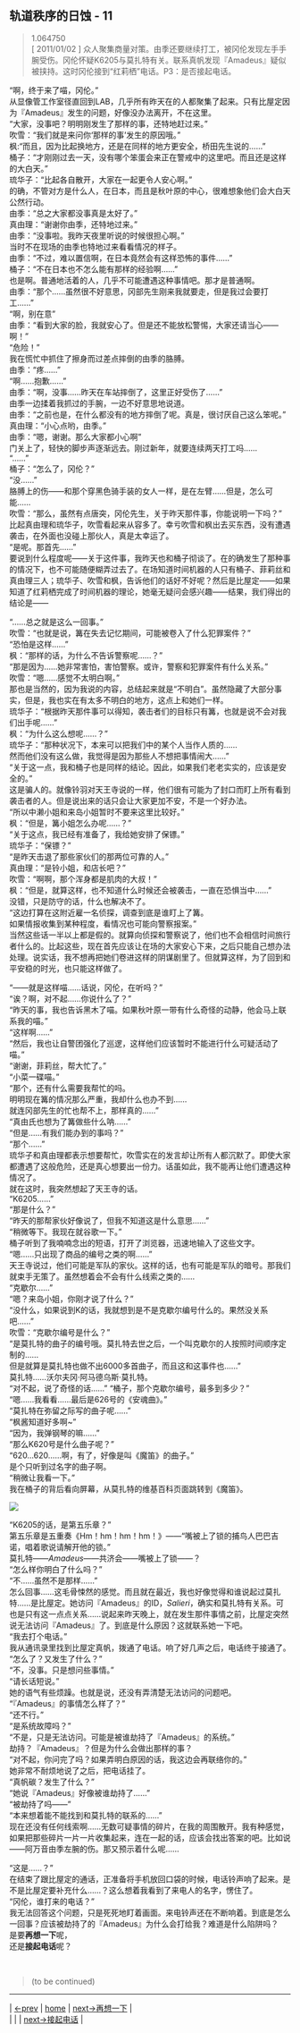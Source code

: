 ## 轨道秩序的日蚀 - 11
> 1.064750  
> [ 2011/01/02 ] 众人聚集商量对策。由季还要继续打工，被冈伦发现左手手腕受伤。冈伦怀疑K6205与莫扎特有关。联系真帆发现『Amadeus』疑似被挟持。这时冈伦接到“红莉栖”电话。P3：是否接起电话。  

“啊，终于来了喵，冈伦。”  
从显像管工作室径直回到LAB，几乎所有昨天在的人都聚集了起来。只有比屋定因为『Amadeus』发生的问题，好像没办法离开，不在这里。  
“大家，没事吧？明明刚发生了那样的事，还特地赶过来。”  
吹雪：“我们就是来问你‘那样的事’发生的原因哦。”  
枫:“而且，因为比起换地方，还是在同样的地方更安全，桥田先生说的……”  
桶子：“才刚刚过去一天，没有哪个笨蛋会来正在警戒中的这里吧。而且还是这样的大白天。”  
琉华子：“比起各自散开，大家在一起更令人安心啊。”  
的确，不管对方是什么人，在日本，而且是秋叶原的中心，很难想象他们会大白天公然行动。  
由季：“总之大家都没事真是太好了。”  
真由理：“谢谢你由季，还特地过来。”  
由季：“没事啦。我昨天夜里听说的时候很担心啊。”  
当时不在现场的由季也特地过来看看情况的样子。  
由季：“不过，难以置信啊，在日本竟然会有这样恐怖的事件……”  
桶子：“不在日本也不怎么能有那样的经验啊……”  
也是啊。普通地活着的人，几乎不可能遭遇这种事情吧。那才是普通啊。  
由季：“那个……虽然很不好意思，冈部先生刚来我就要走，但是我过会要打工……”  
“啊，别在意”  
由季：“看到大家的脸，我就安心了。但是还不能放松警惕，大家还请当心——啊！”  
“危险！”  
我在慌忙中抓住了擦身而过差点摔倒的由季的胳膊。  
由季：“疼……”  
“啊……抱歉……”  
由季：“啊，没事……昨天在车站摔倒了，这里正好受伤了……”  
由季一边揉着我抓过的手腕，一边不好意思地说道。  
由季：“之前也是，在什么都没有的地方摔倒了呢。真是，很讨厌自己这么笨呢。”  
真由理：“小心点哟，由季。”  
由季：“嗯，谢谢。那么大家都小心啊”  
门关上了，轻快的脚步声逐渐远去。刚过新年，就要连续两天打工吗……  
“……”  
桶子：“怎么了，冈伦？”  
“没……”  
胳膊上的伤——和那个穿黑色骑手装的女人一样，是在左臂……但是，怎么可能……  
吹雪：“那么，虽然有点唐突，冈伦先生，关于昨天那件事，你能说明一下吗？”  
比起真由理和琉华子，吹雪看起来从容多了。幸亏吹雪和枫出去买东西，没有遭遇袭击，在外面也没碰上那伙人，真是太幸运了。  
“是呢。那首先……”  
要说到什么程度呢——关于这件事，我昨天也和桶子彻谈了。在的确发生了那种事的情况下，也不可能随便糊弄过去了。在场知道时间机器的人只有桶子、菲莉丝和真由理三人；琉华子、吹雪和枫，告诉他们的话好不好呢？然后是比屋定——如果知道了红莉栖完成了时间机器的理论，她毫无疑问会感兴趣——结果，我们得出的结论是——  

“……总之就是这么一回事。”  
吹雪：“也就是说，篝在失去记忆期间，可能被卷入了什么犯罪案件？”  
“恐怕是这样……”  
枫：“那样的话，为什么不告诉警察呢……？”  
“那是因为……她非常害怕，害怕警察。或许，警察和犯罪案件有什么关系。”  
吹雪：“嗯……感觉不太明白啊。”  
那也是当然的，因为我说的内容，总结起来就是“不明白”。虽然隐藏了大部分事实，但是，我也实在有太多不明白的地方，这点上和她们一样。  
琉华子：“根据昨天那件事可以得知，袭击者们的目标只有篝，也就是说不会对我们出手呢……”  
枫：“为什么这么想呢……？”  
琉华子：“那种状况下，本来可以把我们中的某个人当作人质的……  
 然而他们没有这么做，我觉得是因为那些人不想把事情闹大……”  
“关于这一点，我和桶子也是同样的结论。因此，如果我们老老实实的，应该是安全的。”  
这是骗人的。就像铃羽对天王寺说的一样，他们很有可能为了封口而盯上所有看到袭击者的人。但是说出来的话只会让大家更加不安，不是一个好办法。  
“所以中濑小姐和来岛小姐暂时不要来这里比较好。”  
枫：“但是，篝小姐怎么办呢……？”  
“关于这点，我已经有准备了，我给她安排了保镖。”  
琉华子：“保镖？”  
“是昨天击退了那些家伙们的那两位可靠的人。”  
真由理：“是铃小姐，和店长吧？”  
吹雪：“啊啊，那个浑身都是肌肉的大叔！”  
枫：“但是，就算这样，也不知道什么时候还会被袭击，一直在恐惧当中……”  
没错，只是防守的话，什么也解决不了。  
“这边打算在这附近雇一名侦探，调查到底是谁盯上了篝。  
 如果情报收集到某种程度，看情况也可能向警察报案。”  
当然这些话一半以上都是假的。就算向侦探和警察说了，他们也不会相信时间旅行者什么的。比起这些，现在首先应该让在场的大家安心下来，之后只能自己想办法处理。说实话，我不想再把她们卷进这样的阴谋剧里了。但就算这样，为了回到和平安稳的时光，也只能这样做了。  

“——就是这样喵……话说，冈伦，在听吗？”  
“诶？啊，对不起……你说什么了？”  
“昨天的事，我也告诉黑木了喵。如果秋叶原一带有什么奇怪的动静，他会马上联系我的喵。”  
“这样啊……”  
“然后，我也让自警团强化了巡逻，这样他们应该暂时不能进行什么可疑活动了喵。”  
“谢谢，菲莉丝，帮大忙了。”  
“小菜一碟喵。”  
“那个，还有什么需要我帮忙的吗。  
 明明现在篝的情况那么严重，我却什么也办不到……  
 就连冈部先生的忙也帮不上，那样真的……”  
“真由氏也想为了篝做些什么呐……”  
“但是……有我们能办到的事吗？”  
“那个……”  
琉华子和真由理都表示想要帮忙，吹雪实在的发言却让所有人都沉默了。即使大家都遭遇了这般危险，还是真心想要出一份力。话虽如此，我不能再让他们遭遇这种情况了。  
就在这时，我突然想起了天王寺的话。  
“K6205……”  
“那是什么？”  
“昨天的那帮家伙好像说了，但我不知道这是什么意思……”  
“稍微等下。我现在就谷歌一下。”  
桶子听到了我喃喃念出的短语，打开了浏览器，迅速地输入了这些文字。  
“嗯……只出现了商品的编号之类的啊……”  
天王寺说过，他们可能是军队的家伙。这样的话，也有可能是军队的暗号。那我们就束手无策了。虽然想着会不会有什么线索之类的……  
“克歇尔……”  
“嗯？来岛小姐，你刚才说了什么？”  
“没什么，如果说到K的话，我就想到是不是克歇尔编号什么的。果然没关系吧……”  
吹雪：“克歇尔编号是什么？”  
“是莫扎特的曲子的编号哦。莫扎特去世之后，一个叫克歇尔的人按照时间顺序定制的……  
 但是就算是莫扎特也做不出6000多首曲子，而且这和这事件也……”  
莫扎特……沃尔夫冈·阿马德乌斯·莫扎特。  
“对不起，说了奇怪的话……”
“桶子，那个克歇尔编号，最多到多少？”  
“嗯……我看看……最后是626号的《安魂曲》。”  
“莫扎特在弥留之际写的曲子呢……”  
“枫酱知道好多啊~”  
“因为，我弹钢琴的嘛……”  
“那么K620号是什么曲子呢？”  
“620…620……啊，有了，好像是叫《魔笛》的曲子。”  
是个只听到过名字的曲子啊。  
“稍微让我看一下。”  
我在桶子的背后看向屏幕，从莫扎特的维基百科页面跳转到《魔笛》。  

![](/steins_gate_0/img/0073-1.png)

“K6205的话，是第五乐章？”  
第五乐章是五重奏《Hm！hm！hm！hm！》——“嘴被上了锁的捕鸟人巴巴吉诺，唱着歌说请解开他的锁。”  
莫扎特——*Amadeus*——共济会——嘴被上了锁——？  
“怎么样你明白了什么吗？”  
“不……虽然不是那样……”  
怎么回事……这毛骨悚然的感觉。而且就在最近，我也好像觉得和谁说起过莫扎特……是比屋定。她访问『Amadeus』的ID，*Salieri*，确实和莫扎特有关系。可也是只有这一点点关系……说起来昨天晚上，就在发生那件事情之前，比屋定突然说无法访问『Amadeus』了。到底是什么原因？这就联系她一下吧。  
“我去打个电话。”  
我从通讯录里找到比屋定真帆，拨通了电话。响了好几声之后，电话终于接通了。  
“怎么了？又发生了什么？”  
“不，没事。只是想问些事情。”  
“请长话短说。”  
她的语气有些烦躁。也就是说，还没有弄清楚无法访问的问题吧。  
“『Amadeus』的事情怎么样了？”  
“还不行。”  
“是系统故障吗？”  
“不是，只是无法访问。可能是被谁劫持了『Amadeus』的系统。”  
劫持？『Amadeus』？但是为什么会做出那样的事？  
“对不起，你问完了吗？如果弄明白原因的话，我这边会再联络你的。”  
她非常不耐烦地说了之后，把电话挂了。  
“真帆碳？发生了什么？”  
“她说『Amadeus』好像被谁劫持了……”  
“被劫持了吗——”  
“本来想着能不能找到和莫扎特的联系的……”  
现在还没有任何线索啊……无数可疑事情的碎片，在我的周围散开。我有种感觉，如果把那些碎片一片一片收集起来，连在一起的话，应该会找出答案的吧。比如说——阿万音由季左腕的伤。那又预示着什么呢……  

“这是……？”  
在结束了跟比屋定的通话，正准备将手机放回口袋的时候，电话铃声响了起来。是不是比屋定要补充什么……？这么想着我看到了来电人的名字，愣住了。  
“冈伦，谁打来的电话？”  
我无法回答这个问题，只是死死地盯着画面。来电铃声还在不断响着。到底是怎么一回事？应该被劫持了的『Amadeus』为什么会打给我？难道是什么陷阱吗？  
是要**再想一下**呢，  
还是**接起电话**呢？  

<br/>

> (to be continued)
---

| [←prev](./0072) | [home](../../) | [next→再想一下](./0074) |  
|                 |                | [next→接起电话](./o0074) |

